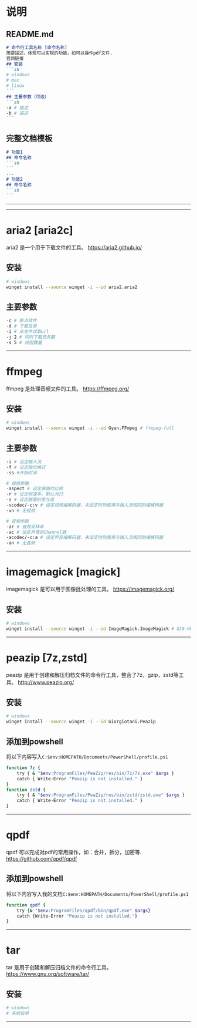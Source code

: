 # 说明
## README.md
````md
# 命令行工具名称 [命令名称]
简要描述，体现可以实现的功能，如可以操作pdf文件.
官网链接
## 安装
```sh
# windows
# mac
# linux
```
## 主要参数（可选）
```sh
-a # 描述
-b # 描述
```
````
## 完整文档模板

````md
# 功能1
## 命令名称
```sh
```
---
# 功能2
## 命令名称
```sh
```
````

---
---

# aria2 [aria2c]
aria2 是一个用于下载文件的工具。
https://aria2.github.io/

## 安装
```sh
# windows
winget install --source winget -i --id aria2.aria2
```
## 主要参数
```sh
-c # 断点续传
-d # 下载目录
-i # 从文件读取url
-j 2 # 同时下载任务数
-s 5 # 线程数量
```
---

# ffmpeg
ffmpeg 是处理音频文件的工具。
https://ffmpeg.org/
## 安装
```sh
# windows
winget install --source winget -i --id Gyan.FFmpeg # ffmpeg-full
```
## 主要参数
```sh
-i # 设定输入流 
-f # 设定输出格式
-ss #开始时间

# 视频参数
-aspect # 设定画面的比例
-r # 设定帧速率，默认为25
-s # 设定画面的宽与高
-vcodec/-c:v # 设定视频编解码器，未设定时则使用与输入流相同的编解码器
-vn # 无视频

# 音频参数
-ar # 音频采样率
-ac # 设定声音的Channel数
-acodec/-c:a # 设定声音编解码器，未设定时则使用与输入流相同的编解码器
-an # 无音频
```
---

# imagemagick [magick]
imagemagick 是可以用于图像批处理的工具。
https://imagemagick.org/
## 安装
```sh
# windows
winget install --source winget -i --id ImageMagick.ImageMagick # Q16-HDR, 仅支持16bit图像
```

---
# peazip [7z,zstd]
peazip 是用于创建和解压归档文件的命令行工具，整合了7z，gzip，zstd等工具。
http://www.peazip.org/
## 安装
```sh
# windows
winget install --source winget -i --id Giorgiotani.Peazip
```
## 添加到powshell
将以下内容写入`C:$env:HOMEPATH/Documents/PowerShell/profile.ps1`
```sh
function 7z { 
    try { & "$env:ProgramFiles/PeaZip/res/bin/7z/7z.exe" $args }
    catch { Write-Error "Peazip is not installed." } 
}
function zstd {
    try { & "$env:ProgramFiles/PeaZip/res/bin/zstd/zstd.exe" $args }
    catch { Write-Error "Peazip is not installed." } 
}
```
---

# qpdf
qpdf 可以完成对pdf的常用操作，如：合并，拆分，加密等.
https://github.com/qpdf/qpdf
## 添加到powshell
将以下内容写入我的文档`C:$env:HOMEPATH/Documents/PowerShell/profile.ps1`
```sh
function qpdf {
    try {& "$env:ProgramFiles/qpdf/bin/qpdf.exe" $args}
    catch {Write-Error "Peazip is not installed."}
}
```
---

# tar
tar 是用于创建和解压归档文件的命令行工具。
https://www.gnu.org/software/tar/
## 安装
```sh
# windows
# 系统自带
```
---
